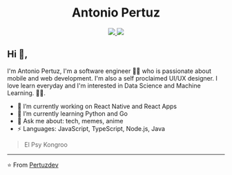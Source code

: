 <h1 align="center">Antonio Pertuz</h1>
<p align="center">
<a href="https://www.linkedin.com/in/antonio-pertuz/" target="_blank">
  <img src="https://img.shields.io/badge/LinkedIn-0077B5?style=for-the-badge&logo=linkedin&logoColor=white"/>
</a>

<a href="mailto:antonio.pertuz@outlook.com">
  <img src="https://img.shields.io/badge/Microsoft_Outlook-0078D4?style=for-the-badge&logo=microsoft-outlook&logoColor=white"/>
</a>
  
</p>


## Hi 👋, 
I'm Antonio Pertuz, I'm a software engineer 👨‍💻 who is passionate about mobile and web development. I'm also a self proclaimed UI/UX designer.
I love learn everyday and I'm interested in Data Science and Machine Learning.
🏄‍♂️. 

- 🔭 I’m currently working on React Native and React Apps
- 🌱 I’m currently learning Python and Go
- 💬 Ask me about: tech, memes, anime
-  ⚡ Languages: JavaScript, TypeScript, Node.js, Java


> El Psy Kongroo


---
⭐️ From [Pertuzdev](https://github.com/pertuzdev)


<!---
pertuzdev/pertuzdev is a ✨ special ✨ repository because its `README.md` (this file) appears on your GitHub profile.
You can click the Preview link to take a look at your changes.
--->

